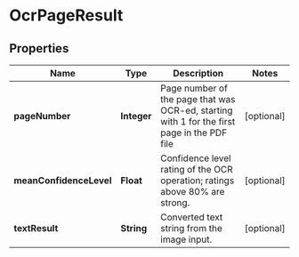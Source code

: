 

# OcrPageResult

## Properties

Name | Type | Description | Notes
------------ | ------------- | ------------- | -------------
**pageNumber** | **Integer** | Page number of the page that was OCR-ed, starting with 1 for the first page in the PDF file |  [optional]
**meanConfidenceLevel** | **Float** | Confidence level rating of the OCR operation; ratings above 80% are strong. |  [optional]
**textResult** | **String** | Converted text string from the image input. |  [optional]



